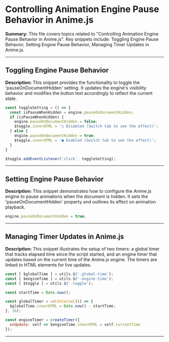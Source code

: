 # Controlling Animation Engine Pause Behavior in Anime.js

**Summary:** This file covers topics related to "Controlling Animation Engine Pause Behavior in Anime.js". Key snippets include: Toggling Engine Pause Behavior, Setting Engine Pause Behavior, Managing Timer Updates in Anime.js.

---

## Toggling Engine Pause Behavior

**Description:** This snippet provides the functionality to toggle the 'pauseOnDocumentHidden' setting. It updates the engine's visibility behavior and modifies the button text accordingly to reflect the current state.

```JavaScript
const toggleSetting = () => {
  const isPauseWhenHidden = engine.pauseOnDocumentHidden;
  if (isPauseWhenHidden) {
    engine.pauseOnDocumentHidden = false;
    $toggle.innerHTML = '○ Disabled (Switch tab to see the effect)';
  } else {
    engine.pauseOnDocumentHidden = true;
    $toggle.innerHTML = '● Enabled (Switch tab to see the effect)';
  }
}

$toggle.addEventListener('click', toggleSetting);
```

---

## Setting Engine Pause Behavior

**Description:** This snippet demonstrates how to configure the Anime.js engine to pause animations when the document is hidden. It sets the 'pauseOnDocumentHidden' property and outlines its effect on animation playback.

```JavaScript
engine.pauseOnDocumentHidden = true;
```

---

## Managing Timer Updates in Anime.js

**Description:** This snippet illustrates the setup of two timers: a global timer that tracks elapsed time since the script started, and an engine timer that updates based on the current time of the Anime.js engine. The timers are linked to HTML elements for live updates.

```JavaScript
const [ $globalTime ] = utils.$('.global-time');
const [ $engineTime ] = utils.$('.engine-time');
const [ $toggle ] = utils.$('.toggle');

const startTime = Date.now();

const globalTimer = setInterval(() => {
  $globalTime.innerHTML = Date.now() - startTime;
}, 16);

const engineTimer = createTimer({
  onUpdate: self => $engineTime.innerHTML = self.currentTime
});
```

---